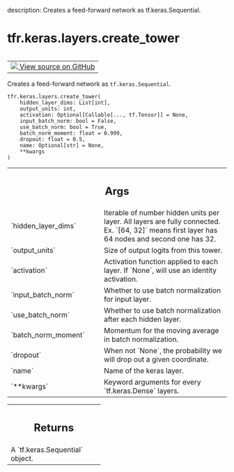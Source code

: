 description: Creates a feed-forward network as tf.keras.Sequential.

<div itemscope itemtype="http://developers.google.com/ReferenceObject">
<meta itemprop="name" content="tfr.keras.layers.create_tower" />
<meta itemprop="path" content="Stable" />
</div>

# tfr.keras.layers.create_tower

<!-- Insert buttons and diff -->

<table class="tfo-notebook-buttons tfo-api nocontent" align="left">
<td>
  <a target="_blank" href="https://github.com/tensorflow/ranking/tree/master/tensorflow_ranking/python/keras/layers.py#L13-L54">
    <img src="https://www.tensorflow.org/images/GitHub-Mark-32px.png" />
    View source on GitHub
  </a>
</td>
</table>

Creates a feed-forward network as `tf.keras.Sequential`.

<pre class="devsite-click-to-copy prettyprint lang-py tfo-signature-link">
<code>tfr.keras.layers.create_tower(
    hidden_layer_dims: List[int],
    output_units: int,
    activation: Optional[Callable[..., tf.Tensor]] = None,
    input_batch_norm: bool = False,
    use_batch_norm: bool = True,
    batch_norm_moment: float = 0.999,
    dropout: float = 0.5,
    name: Optional[str] = None,
    **kwargs
)
</code></pre>

<!-- Placeholder for "Used in" -->

<!-- Tabular view -->
 <table class="responsive fixed orange">
<colgroup><col width="214px"><col></colgroup>
<tr><th colspan="2"><h2 class="add-link">Args</h2></th></tr>

<tr>
<td>
`hidden_layer_dims`
</td>
<td>
Iterable of number hidden units per layer. All layers are
fully connected. Ex. `[64, 32]` means first layer has 64 nodes and second
one has 32.
</td>
</tr><tr>
<td>
`output_units`
</td>
<td>
Size of output logits from this tower.
</td>
</tr><tr>
<td>
`activation`
</td>
<td>
Activation function applied to each layer. If `None`, will use
an identity activation.
</td>
</tr><tr>
<td>
`input_batch_norm`
</td>
<td>
Whether to use batch normalization for input layer.
</td>
</tr><tr>
<td>
`use_batch_norm`
</td>
<td>
Whether to use batch normalization after each hidden layer.
</td>
</tr><tr>
<td>
`batch_norm_moment`
</td>
<td>
Momentum for the moving average in batch normalization.
</td>
</tr><tr>
<td>
`dropout`
</td>
<td>
When not `None`, the probability we will drop out a given
coordinate.
</td>
</tr><tr>
<td>
`name`
</td>
<td>
Name of the keras layer.
</td>
</tr><tr>
<td>
`**kwargs`
</td>
<td>
Keyword arguments for every `tf.keras.Dense` layers.
</td>
</tr>
</table>

<!-- Tabular view -->
 <table class="responsive fixed orange">
<colgroup><col width="214px"><col></colgroup>
<tr><th colspan="2"><h2 class="add-link">Returns</h2></th></tr>
<tr class="alt">
<td colspan="2">
A `tf.keras.Sequential` object.
</td>
</tr>

</table>
